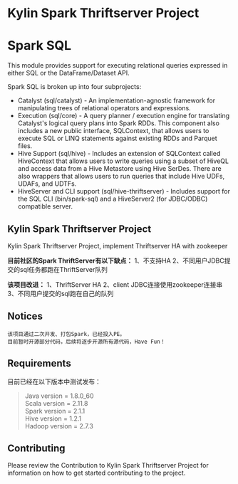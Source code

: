 # Kylin Spark Thriftserver Project
Spark SQL
=========

This module provides support for executing relational queries expressed in either SQL or the DataFrame/Dataset API.

Spark SQL is broken up into four subprojects:
 - Catalyst (sql/catalyst) - An implementation-agnostic framework for manipulating trees of relational operators and expressions.
 - Execution (sql/core) - A query planner / execution engine for translating Catalyst's logical query plans into Spark RDDs.  This component also includes a new public interface, SQLContext, that allows users to execute SQL or LINQ statements against existing RDDs and Parquet files.
 - Hive Support (sql/hive) - Includes an extension of SQLContext called HiveContext that allows users to write queries using a subset of HiveQL and access data from a Hive Metastore using Hive SerDes.  There are also wrappers that allows users to run queries that include Hive UDFs, UDAFs, and UDTFs.
 - HiveServer and CLI support (sql/hive-thriftserver) - Includes support for the SQL CLI (bin/spark-sql) and a HiveServer2 (for JDBC/ODBC) compatible server.
 
## Kylin Spark Thriftserver Project
Kylin Spark Thriftserver Project, implement Thriftserver HA with zookeeper

**目前社区的Spark ThriftServer有以下缺点：**
1、不支持HA
2、不同用户JDBC提交的sql任务都跑在ThriftServer队列

**该项目改进：**
1、ThriftServer HA
2、client JDBC连接使用zookeeper连接串
3、不同用户提交的sql跑在自己的队列

## Notices

```
该项目通过二次开发、打包Spark，已经投入PE。
目前暂时开源部分代码，后续将逐步开源所有源代码，Have Fun！
```

## Requirements
目前已经在以下版本中测试发布：
> Java version = 1.8.0_60  
> Scala version = 2.11.8  
> Spark version = 2.1.1  
> Hive version =  1.2.1  
> Hadoop version = 2.7.3  


## Contributing
Please review the Contribution to Kylin Spark Thriftserver Project for information on how to get started contributing to the project.



